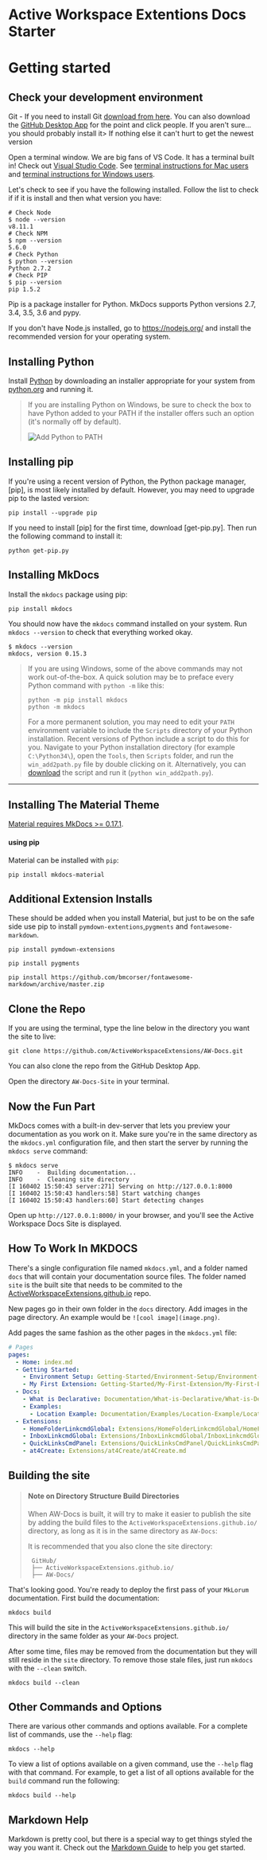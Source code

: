 # Active Workspace Extentions Docs Starter

# Getting started

## Check your development environment

Git - If you need to install Git [download from here](https://git-scm.com/). You can also download the [GitHub Desktop App](https://desktop.github.com/) for the point and click people. If you aren't sure... you should probably install it> If nothing else it can't hurt to get the newest version

Open a terminal window. We are big fans of VS Code. It has a terminal built in! Check out [Visual Studio Code](https://code.visualstudio.com/). See
[terminal instructions for Mac users](http://www.macworld.co.uk/feature/mac-software/how-use-terminal-on-mac-3608274/) and
[terminal instructions for Windows users](https://www.quora.com/How-do-I-open-terminal-in-windows). 

Let's check to see if you have the following installed. Follow the list to check if if it is install and then what version you have:
```console
# Check Node
$ node --version
v8.11.1
# Check NPM
$ npm --version
5.6.0
# Check Python
$ python --version
Python 2.7.2
# Check PIP
$ pip --version
pip 1.5.2
```

Pip is a package installer for Python. MkDocs supports Python versions 2.7, 3.4, 3.5, 3.6 and pypy.

If you don't have Node.js installed, go to https://nodejs.org/ and install the
recommended version for your operating system.

## Installing Python

Install [Python](https://www.python.org/downloads/) by downloading an installer appropriate for your system from
[python.org](https://www.python.org/downloads/) and running it.

>If you are installing Python on Windows, be sure to check the box to have Python added to your PATH if the installer offers such an option (it's normally off by default).
>
>![Add Python to PATH](win-py-install.png)

## Installing pip

If you're using a recent version of Python, the Python package manager, [pip],
is most likely installed by default. However, you may need to upgrade pip to the
lasted version:

```console
pip install --upgrade pip
```

If you need to install [pip] for the first time, download [get-pip.py].
Then run the following command to install it:

```console
python get-pip.py
```

## Installing MkDocs

Install the `mkdocs` package using pip:

```console
pip install mkdocs
```

You should now have the `mkdocs` command installed on your system. Run `mkdocs
--version` to check that everything worked okay.

```console
$ mkdocs --version
mkdocs, version 0.15.3
```


>If you are using Windows, some of the above commands may not work out-of-the-box. A quick solution may be to preface every Python command with `python -m` like this:
> 
> ```console
> python -m pip install mkdocs
> python -m mkdocs
>```
>For a more permanent solution, you may need to edit your `PATH` environment
variable to include the `Scripts` directory of your Python installation.
Recent versions of Python include a script to do this for you. Navigate to
your Python installation directory (for example `C:\Python34\`), open the
`Tools`, then `Scripts` folder, and run the `win_add2path.py` file by double
clicking on it. Alternatively, you can [download](https://svn.python.org/projects/python/trunk/Tools/scripts/win_add2path.py) the script and run it
(`python win_add2path.py`).

---

## Installing The Material Theme

[Material requires MkDocs >= 0.17.1](http://www.mkdocs.org).

#### using pip

Material can be installed with `pip`:

```console
pip install mkdocs-material
```

## Additional Extension Installs
These should be added when you install Material, but just to be on the safe side use pip to install `pymdown-extentions`,`pygments` and `fontawesome-markdown`.

```console
pip install pymdown-extensions
```

```console
pip install pygments
```

```console
pip install https://github.com/bmcorser/fontawesome-markdown/archive/master.zip
```


## Clone the Repo

If you are using the terminal, type the line below in the directory you want the site to live:

```
git clone https://github.com/ActiveWorkspaceExtensions/AW-Docs.git
```
You can also clone the repo from the GitHub Desktop App.

Open the directory ```AW-Docs-Site``` in your terminal.

## Now the Fun Part
MkDocs comes with a built-in dev-server that lets you preview your documentation
as you work on it. Make sure you're in the same directory as the `mkdocs.yml`
configuration file, and then start the server by running the `mkdocs serve`
command:

```console
$ mkdocs serve
INFO    -  Building documentation...
INFO    -  Cleaning site directory
[I 160402 15:50:43 server:271] Serving on http://127.0.0.1:8000
[I 160402 15:50:43 handlers:58] Start watching changes
[I 160402 15:50:43 handlers:60] Start detecting changes
```

Open up `http://127.0.0.1:8000/` in your browser, and you'll see the Active Workspace Docs Site is displayed.

## How To Work In MKDOCS
There's a single configuration file named `mkdocs.yml`, and a folder named
`docs` that will contain your documentation source files. The folder named `site` is the built site that needs to be commited to the [ActiveWorkspaceExtensions.github.io](https://github.com/ActiveWorkspaceExtensions/ActiveWorkspaceExtensions.github.io) repo.

New pages go in their own folder in the `docs` directory. Add images in the page directory. An example would be `![cool image](image.png)`. 

Add pages the same fashion as the other pages in the `mkdocs.yml` file:

```yml
# Pages
pages:
  - Home: index.md
  - Getting Started: 
    - Environment Setup: Getting-Started/Environment-Setup/Environment-Setup.md
    - My First Extension: Getting-Started/My-First-Extension/My-First-Extension.md
  - Docs:
    - What is Declarative: Documentation/What-is-Declarative/What-is-Declarative.md
    - Examples:
      - Location Example: Documentation/Examples/Location-Example/Location-Example.md
  - Extensions:
    - HomeFolderLinkcmdGlobal: Extensions/HomeFolderLinkcmdGlobal/HomeFolderLinkcmdGlobal.md
    - InboxLinkcmdGlobal: Extensions/InboxLinkcmdGlobal/InboxLinkcmdGlobal.md
    - QuickLinksCmdPanel: Extensions/QuickLinksCmdPanel/QuickLinksCmdPanel.md
    - at4Create: Extensions/at4Create/at4Create.md
```

## Building the site

>#### Note on Directory Structure Build Directories
>When AW-Docs is built, it will try to make it easier to publish the site by adding the build files to the ```ActiveWorkspaceExtensions.github.io/``` directory, as long as it is in the same directory as ```AW-Docs```:
>    
>It is recommended that you also clone the site directory:
>   ```console
>    GitHub/
>    ├── ActiveWorkspaceExtensions.github.io/
>    ├── AW-Docs/

That's looking good. You're ready to deploy the first pass of your `MkLorum`
documentation. First build the documentation:

```console
mkdocs build
```

This will build the site in the `ActiveWorkspaceExtensions.github.io/` directory in the same folder as your `AW-Docs` project.

After some time, files may be removed from the documentation but they will still
reside in the `site` directory. To remove those stale files, just run `mkdocs`
with the `--clean` switch.

```console
mkdocs build --clean
```

## Other Commands and Options

There are various other commands and options available. For a complete list of
commands, use the `--help` flag:

```console
mkdocs --help
```

To view a list of options available on a given command, use the `--help` flag
with that command. For example, to get a list of all options available for the
`build` command run the following:

```console
mkdocs build --help
```






## Markdown Help

Markdown is pretty cool, but there is a special way to get things styled the way you want it. Check out the [Markdown Guide](https://www.markdownguide.org/getting-started) to help you get started.